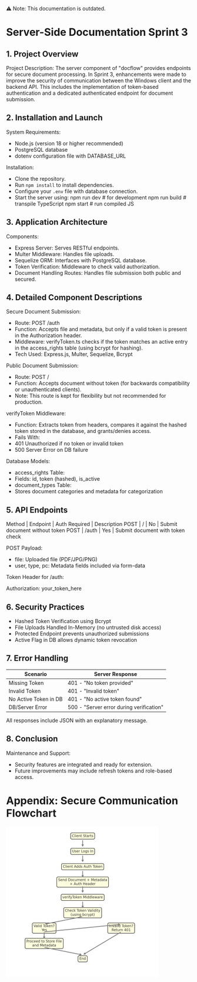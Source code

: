 ⚠️ Note: This documentation is outdated.

# Server-Side Documentation Sprint 3

## 1. Project Overview

Project Description:
The server component of "docflow" provides endpoints for secure document processing. In Sprint 3,
enhancements were made to improve the security of communication between the Windows client and the
backend API. This includes the implementation of token-based authentication and a dedicated authenticated
endpoint for document submission.

## 2. Installation and Launch

System Requirements:

- Node.js (version 18 or higher recommended)
- PostgreSQL database
- dotenv configuration file with DATABASE_URL

Installation:

- Clone the repository.
- Run `npm install` to install dependencies.
- Configure your `.env` file with database connection.
- Start the server using:
npm run dev # for development
npm run build # transpile TypeScript
npm start # run compiled JS

## 3. Application Architecture

Components:

- Express Server: Serves RESTful endpoints.
- Multer Middleware: Handles file uploads.
- Sequelize ORM: Interfaces with PostgreSQL database.
- Token Verification: Middleware to check valid authorization.
- Document Handling Routes: Handles file submission both public and secured.

## 4. Detailed Component Descriptions

Secure Document Submission:


- Route: POST /auth
- Function: Accepts file and metadata, but only if a valid token is present in the Authorization header.
- Middleware: verifyToken.ts checks if the token matches an active entry in the access_rights table (using
bcrypt for hashing).
- Tech Used: Express.js, Multer, Sequelize, Bcrypt

Public Document Submission:

- Route: POST /
- Function: Accepts document without token (for backwards compatibility or unauthenticated clients).
- Note: This route is kept for flexibility but not recommended for production.

verifyToken Middleware:

- Function: Extracts token from headers, compares it against the hashed token stored in the database, and
grants/denies access.
- Fails With:
- 401 Unauthorized if no token or invalid token
- 500 Server Error on DB failure

Database Models:

- access_rights Table:
- Fields: id, token (hashed), is_active
- document_types Table:
- Stores document categories and metadata for categorization

## 5. API Endpoints

Method | Endpoint | Auth Required | Description
POST | / | No | Submit document without token
POST | /auth | Yes | Submit document with token check

POST Payload:

- file: Uploaded file (PDF/JPG/PNG)
- user, type, pc: Metadata fields included via form-data

Token Header for /auth:


Authorization: your_token_here

## 6. Security Practices

- Hashed Token Verification using Bcrypt
- File Uploads Handled In-Memory (no untrusted disk access)
- Protected Endpoint prevents unauthorized submissions
- Active Flag in DB allows dynamic token revocation

## 7. Error Handling

Scenario | Server Response
-----------------------|-------------------------------
Missing Token | 401 - "No token provided"
Invalid Token | 401 - "Invalid token"
No Active Token in DB | 401 - "No active token found"
DB/Server Error | 500 - "Server error during verification"

All responses include JSON with an explanatory message.

## 8. Conclusion

Maintenance and Support:

- Security features are integrated and ready for extension.
- Future improvements may include refresh tokens and role-based access.


# Appendix: Secure Communication Flowchart

![Appendix: Secure Communcation Flowchart](images/secureCommunicationFlowchart.png)


